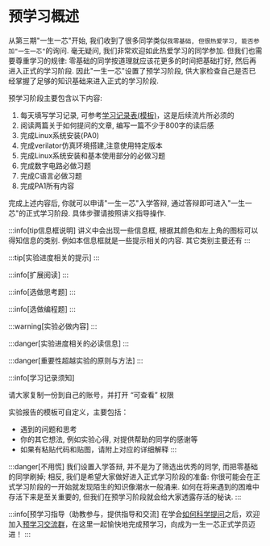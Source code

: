 # 预学习概述

从第三期"一生一芯"开始, 我们收到了很多同学类似`我零基础, 但很热爱学习, 能否参加"一生一芯"`的询问.
毫无疑问, 我们非常欢迎如此热爱学习的同学参加.
但我们也需要尊重学习的规律: 零基础的同学按道理就应该花更多的时间把基础打好, 然后再进入正式的学习阶段.
因此"一生一芯"设置了预学习阶段, 供大家检查自己是否已经掌握了足够的知识基础来进入正式的学习阶段.


预学习阶段主要包含以下内容:
1. 每天填写学习记录, 可参考[学习记录表(模板)](https://docs.qq.com/sheet/DT2RPaWFzVGlzaG1T)，这是后续流片所必须的
1. 阅读两篇关于如何提问的文章, 编写一篇不少于800字的读后感
1. 完成Linux系统安装(PA0)
1. 完成verilator仿真环境搭建,注意使用特定版本
1. 完成Linux系统安装和基本使用部分的必做习题
1. 完成数字电路必做习题
1. 完成C语言必做习题
1. 完成PA1所有内容

<!--
预学习的过程可以参考[第五期一生一芯系列视频](https://space.bilibili.com/2107852263/channel/collectiondetail?sid=690279)来学习，学习的过程中就可以动手实践了.
-->

完成上述内容后, 你就可以申请"一生一芯"入学答辩, 通过答辩即可进入"一生一芯"的正式学习阶段.
具体步骤请按照讲义指导操作.

:::info[tip信息框说明]
讲义中会出现一些信息框, 根据其颜色和左上角的图标可以得知信息的类别.
例如本信息框就是一些提示相关的内容. 其它类别主要还有
:::

:::tip[实验进度相关的提示]
:::
<!-- -->
:::info[扩展阅读]
:::
>
<!-- -->
:::info[选做思考题]
:::
>
<!-- -->
:::info[选做编程题]
:::
>
<!-- -->
:::warning[实验必做内容]
:::
>
<!-- -->
:::danger[实验进度相关的必读信息]
:::
>
<!-- -->
:::danger[重要性超越实验的原则与方法]
:::

<!-- -->
:::info[学习记录须知]
>
请大家复制一份到自己的账号，并打开 “可查看” 权限

实验报告的模板可自定义，主要包括：
 * 遇到的问题和思考
 * 你的其它想法, 例如实验心得, 对提供帮助的同学的感谢等
 * 如果有粘贴代码和贴图，请附上对应的详细解释
:::

:::danger[不用慌]
我们设置入学答辩, 并不是为了筛选出优秀的同学, 而把零基础的同学刷掉;
相反, 我们是希望大家做好进入正式学习阶段的准备:
你很可能会在正式学习阶段的一开始就发现陌生的知识像潮水一般涌来.
如何在将来遇到的困难中存活下来是至关重要的,
但我们在预学习阶段就会给大家透露存活的秘诀.
:::
 
:::info[预学习指导（助教参与，提供指导和交流]
在学会[如何科学提问](./HowToAskSmartQuestion.md)之后，欢迎加入[预学习交流群](https://docs.qq.com/doc/DSU1teVZLR1hDcG9P)，在这里一起愉快地完成预学习，向成为一生一芯正式学员迈进！
:::
